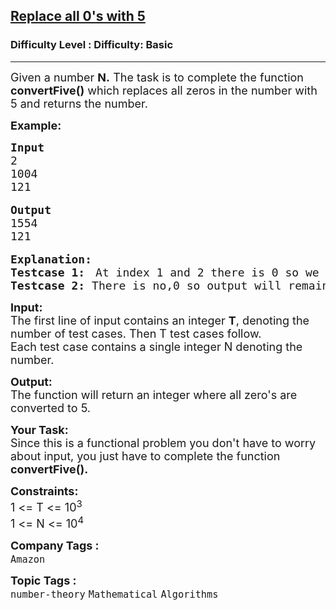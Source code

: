 <h2><a href="https://www.geeksforgeeks.org/problems/replace-all-0-with-5-in-an-input-integer/1?page=4&difficulty=Basic&status=unsolved,attempted&sortBy=accuracy">Replace all 0's with 5</a></h2><h3>Difficulty Level : Difficulty: Basic</h3><hr><div class="problems_problem_content__Xm_eO"><p><span style="font-size:18px">Given a number <strong>N.</strong> The task is to complete the function </span><strong><span style="font-size:18px">convertFive()</span></strong><span style="font-size:18px"> which&nbsp;replaces all zeros in the number with 5 and returns the number.</span></p>

<p><span style="font-size:18px"><strong>Example:</strong></span></p>

<pre><span style="font-size:18px"><strong>Input</strong>
2
1004
121</span>

<span style="font-size:18px"><strong>Output</strong>
1554
121</span>

<strong><span style="font-size:18px">Explanation:
Testcase 1:</span></strong>  <span style="font-size:18px">At index 1 and 2 there is 0 so we replace it with 5.</span>
<strong><span style="font-size:18px">Testcase 2: </span></strong><span style="font-size:18px">There is no,0 so output will remain the same</span>.</pre>

<p><strong style="font-size:18px">Input:</strong><br>
<span style="font-size:18px">The first line of input contains an integer <strong>T</strong>, denoting the number of test cases</span><span style="font-size:18px">.</span><span style="font-size:18px"> Then T test cases&nbsp;</span><span style="font-size:18px">follow.</span><br>
<span style="font-size:18px">Each test case contains a single integer N denoting the number.</span></p>

<p><span style="font-size:18px"><strong>Output:</strong><br>
The function will return an integer where all zero's are converted to</span><span style="font-size:18px"> 5.</span></p>

<p><span style="font-size:18px"><strong>Your Task:</strong><br>
Since this is a functional problem you don't have to worry about input, you just have to complete the function </span><strong><span style="font-size:18px">convertFive().</span></strong></p>

<p><span style="font-size:18px"><strong>Constraints:</strong><br>
1 &lt;= T &lt;= 10<sup>3</sup><br>
1 &lt;= N &lt;= 10<sup>4</sup></span></p>
</div><p><span style=font-size:18px><strong>Company Tags : </strong><br><code>Amazon</code>&nbsp;<br><p><span style=font-size:18px><strong>Topic Tags : </strong><br><code>number-theory</code>&nbsp;<code>Mathematical</code>&nbsp;<code>Algorithms</code>&nbsp;